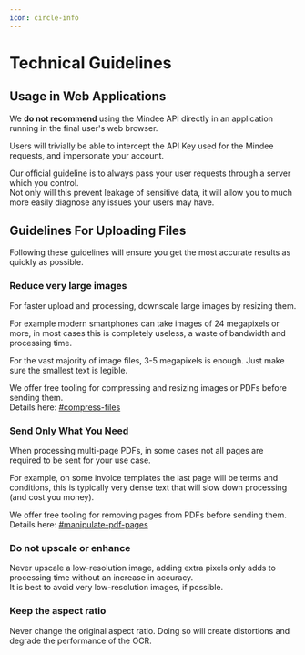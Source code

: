 ```yaml
---
icon: circle-info
---
```


# Technical Guidelines

## Usage in Web Applications

We **do not recommend** using the Mindee API directly in an application running in the final user's web browser.

Users will trivially be able to intercept the API Key used for the Mindee requests, and impersonate your account.

Our official guideline is to always pass your user requests through a server which you control.\
Not only will this prevent leakage of sensitive data, it will allow you to much more easily diagnose any issues your users may have.

## Guidelines For Uploading Files

Following these guidelines will ensure you get the most accurate results as quickly as possible.

### **Reduce very large images**

For faster upload and processing, downscale large images by resizing them.

For example modern smartphones can take images of 24 megapixels or more, in most cases this is completely useless, a waste of bandwidth and processing time.

For the vast majority of image files, 3-5 megapixels is enough. Just make sure the smallest text is legible.

We offer free tooling for compressing and resizing images or PDFs before sending them.\
Details here: [#compress-files](client-libraries-sdk/load-and-adjust-a-file.md#compress-files "mention")

### **Send Only What You Need**

When processing multi-page PDFs, in some cases not all pages are required to be sent for your use case.

For example, on some invoice templates the last page will be terms and conditions, this is typically very dense text that will slow down processing (and cost you money).

We offer free tooling for removing pages from PDFs before sending them.\
Details here: [#manipulate-pdf-pages](client-libraries-sdk/load-and-adjust-a-file.md#manipulate-pdf-pages "mention")

### **Do not upscale or enhance**

Never upscale a low-resolution image, adding extra pixels only adds to processing time without an increase in accuracy.\
It is best to avoid very low-resolution images, if possible.

### **Keep the aspect ratio**

Never change the original aspect ratio. Doing so will create distortions and degrade the performance of the OCR.
